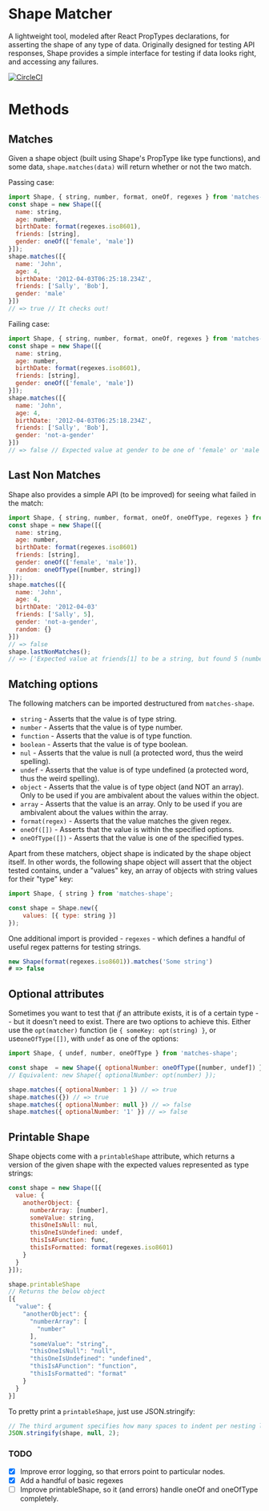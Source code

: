 # Shape Matcher

A lightweight tool, modeled after React PropTypes declarations, for asserting the shape of any type of data. Originally designed for testing API responses, Shape provides a simple interface for testing if data looks right, and accessing any failures.

[![CircleCI](https://circleci.com/gh/sashafklein/shape.svg?style=svg&circle-token=cde994ece9d01489331c05301ebbff918bebcd7c)](https://circleci.com/gh/sashafklein/shape)

# Methods

## Matches

Given a shape object (built using Shape's PropType like type functions), and some data, `shape.matches(data)` will return whether or not the two match.

Passing case:

```js
import Shape, { string, number, format, oneOf, regexes } from 'matches-shape';
const shape = new Shape([{
  name: string,
  age: number,
  birthDate: format(regexes.iso8601),
  friends: [string],
  gender: oneOf(['female', 'male'])
}]);
shape.matches([{
  name: 'John',
  age: 4,
  birthDate: '2012-04-03T06:25:18.234Z',
  friends: ['Sally', 'Bob'],
  gender: 'male'
}])
// => true // It checks out!
```

Failing case:

```js
import Shape, { string, number, format, oneOf, regexes } from 'matches-shape';
const shape = new Shape([{
  name: string,
  age: number,
  birthDate: format(regexes.iso8601),
  friends: [string],
  gender: oneOf(['female', 'male'])
}]);
shape.matches([{
  name: 'John',
  age: 4,
  birthDate: '2012-04-03T06:25:18.234Z',
  friends: ['Sally', 'Bob'],
  gender: 'not-a-gender'
}])
// => false // Expected value at gender to be one of 'female' or 'male', but found 'not-a-gender'.
```

## Last Non Matches

Shape also provides a simple API (to be improved) for seeing what failed in the match:

```js
import Shape, { string, number, format, oneOf, oneOfType, regexes } from 'matches-shape';
const shape = new Shape([{
  name: string,
  age: number,
  birthDate: format(regexes.iso8601)
  friends: [string],
  gender: oneOf(['female', 'male']),
  random: oneOfType([number, string])
}]);
shape.matches([{
  name: 'John',
  age: 4,
  birthDate: '2012-04-03'
  friends: ['Sally', 5],
  gender: 'not-a-gender',
  random: {}
}])
// => false
shape.lastNonMatches();
// => ['Expected value at friends[1] to be a string, but found 5 (number).', 'Expected value at birthDate to be a string matching the given regex, but found "2012-04-03" (string)', 'Expected value at gender to be within the given array, but found "not-a-gender" (string)', 'Expected value at random to be one of the specified types, but found {} (object).']
```

## Matching options

The following matchers can be imported destructured from `matches-shape`.

- `string` - Asserts that the value is of type string.
- `number` - Asserts that the value is of type number.
- `function` - Asserts that the value is of type function.
- `boolean` - Asserts that the value is of type boolean.
- `nul` - Asserts that the value is null (a protected word, thus the weird spelling).
- `undef` - Asserts that the value is of type undefined (a protected word, thus the weird spelling).
- `object` - Asserts that the value is of type object (and NOT an array). Only to be used if you are ambivalent about the values within the object.
- `array` - Asserts that the value is an array. Only to be used if you are ambivalent about the values within the array.
- `format(regex)` - Asserts that the value matches the given regex.
- `oneOf([])` - Asserts that the value is within the specified options.
- `oneOfType([])` - Asserts that the value is one of the specified types.

Apart from these matchers, object shape is indicated by the shape object itself. In other words, the following shape object will assert that the object tested contains, under a "values" key, an array of objects with string values for their "type" key:

```js
import Shape, { string } from 'matches-shape';

const shape = Shape.new({
    values: [{ type: string }]
});
```

One additional import is provided - `regexes` - which defines a handful of useful regex patterns for testing strings.

```js
new Shape(format(regexes.iso8601)).matches('Some string')
# => false
```

## Optional attributes

Sometimes you want to test that *if* an attribute exists, it is of a certain type -- but it doesn't need to exist. There are two options to achieve this. Either use the `opt(matcher)` function (ie `{ someKey: opt(string) }`, or use`oneOfType([])`, with `undef` as one of the options:

```js
import Shape, { undef, number, oneOfType } from 'matches-shape';

const shape  = new Shape({ optionalNumber: oneOfType([number, undef]) });
// Equivalent: new Shape({ optionalNumber: opt(number) });

shape.matches({ optionalNumber: 1 }) // => true
shape.matches({}) // => true
shape.matches({ optionalNumber: null }) // => false
shape.matches({ optionalNumber: '1' }) // => false
```

## Printable Shape

Shape objects come with a `printableShape` attribute, which returns a version of the given shape with the expected values represented as type strings:

```js
const shape = new Shape([{
  value: {
    anotherObject: {
      numberArray: [number],
      someValue: string,
      thisOneIsNull: nul,
      thisOneIsUndefined: undef,
      thisIsAFunction: func,
      thisIsFormatted: format(regexes.iso8601)
    }
  }
}]);

shape.printableShape
// Returns the below object
[{
  "value": {
    "anotherObject": {
      "numberArray": [
        "number"
      ],
      "someValue": "string",
      "thisOneIsNull": "null",
      "thisOneIsUndefined": "undefined",
      "thisIsAFunction": "function",
      "thisIsFormatted": "format"
    }
  }
}]
```

To pretty print a `printableShape`, just use JSON.stringify:

```js
// The third argument specifies how many spaces to indent per nesting level
JSON.stringify(shape, null, 2);
```

### TODO

- [X] Improve error logging, so that errors point to particular nodes.
- [X] Add a handful of basic regexes
- [ ] Improve printableShape, so it (and errors) handle oneOf and oneOfType completely.
